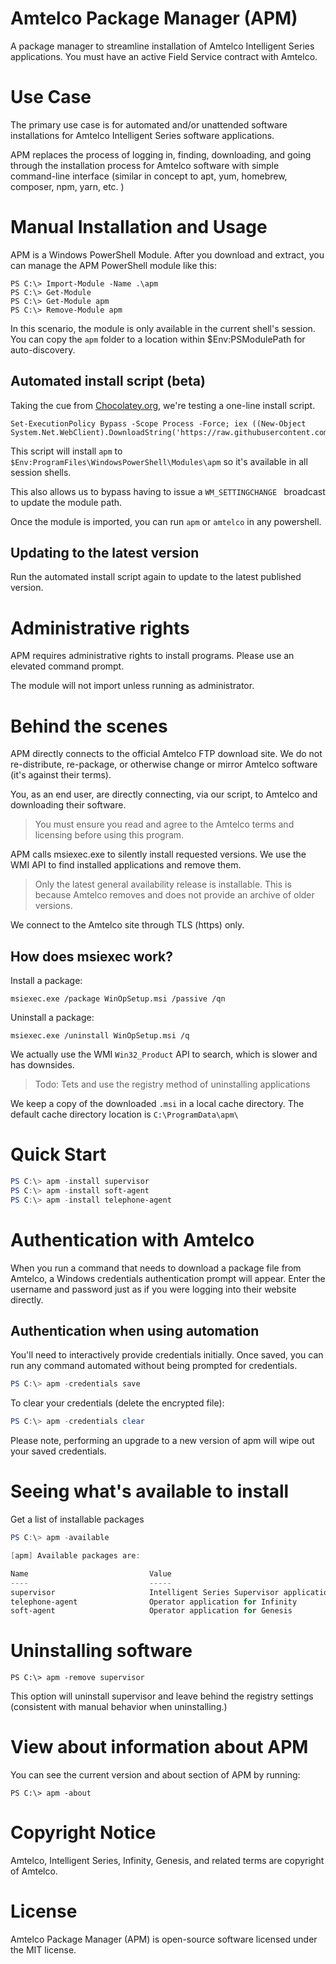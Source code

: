 
# Amtelco Package Manager (APM)

A package manager to streamline installation of Amtelco Intelligent Series applications.
You must have an active Field Service contract with Amtelco.

# Use Case

The primary use case is for automated and/or unattended software installations for Amtelco Intelligent Series software applications. 

APM replaces the process of logging in, finding, downloading, and going through the installation process for Amtelco software with simple command-line interface (similar in concept to apt, yum, homebrew, composer, npm, yarn, etc. )

# Manual Installation and Usage

APM is a Windows PowerShell Module. After you download and extract, you can manage the APM PowerShell module like this:

    PS C:\> Import-Module -Name .\apm
    PS C:\> Get-Module
    PS C:\> Get-Module apm
    PS C:\> Remove-Module apm
    
In this scenario, the module is only available in the current shell's session. You can copy the `apm` folder to a location within $Env:PSModulePath for auto-discovery. 

## Automated install script (beta)

Taking the cue from [Chocolatey.org](https://chocolatey.org), we're testing a one-line install script.

    Set-ExecutionPolicy Bypass -Scope Process -Force; iex ((New-Object System.Net.WebClient).DownloadString('https://raw.githubusercontent.com/NotifiUs/apm/master/install.ps1'))

This script will install `apm` to `$Env:ProgramFiles\WindowsPowerShell\Modules\apm` so it's available in all session shells.

This also allows us to bypass having to issue a `WM_SETTINGCHANGE ` broadcast to update the module path. 

Once the module is imported, you can run `apm` or `amtelco` in any powershell.


## Updating to the latest version

Run the automated install script again to update to the latest published version. 

# Administrative rights

APM requires administrative rights to install programs. Please use an elevated command prompt. 

The module will not import unless running as administrator. 


# Behind the scenes

APM directly connects to the official Amtelco FTP download site. We do not re-distribute, re-package, or otherwise change or mirror Amtelco software (it's against their terms). 

You, as an end user, are directly connecting, via our script, to Amtelco and downloading their software. 

> You must ensure you read and agree to the Amtelco terms and licensing before using this program. 

APM calls msiexec.exe to silently install requested versions. We use the WMI API to find installed applications and remove them. 

> Only the latest general availability release is installable. This is because Amtelco removes and does not provide an archive of older versions.

We connect to the Amtelco site through TLS (https) only.


## How does msiexec work?

Install a package:
   
    msiexec.exe /package WinOpSetup.msi /passive /qn

Uninstall a package:
    
    msiexec.exe /uninstall WinOpSetup.msi /q
    
We actually use the WMI `Win32_Product` API to search, which is slower and has downsides. 

> Todo: Tets and use the registry method of uninstalling applications

We keep a copy of the downloaded `.msi` in a local cache directory. 
The default cache directory location is `C:\ProgramData\apm\`

# Quick Start

```powershell
PS C:\> apm -install supervisor
PS C:\> apm -install soft-agent
PS C:\> apm -install telephone-agent
```
    

# Authentication with Amtelco

When you run a command that needs to download a package file from Amtelco, a Windows credentials 
authentication prompt will appear. Enter the username and password just as if you were logging into their website directly.

## Authentication when using automation

You'll need to interactively provide credentials initially. 
Once saved, you can run any command automated without being prompted for credentials. 

```powershell
PS C:\> apm -credentials save
```

To clear your credentials (delete the encrypted file):
```powershell
PS C:\> apm -credentials clear
```

Please note, performing an upgrade to a new version of apm will wipe out your saved credentials.

# Seeing what's available to install

Get a list of installable packages

```powershell
PS C:\> apm -available

[apm] Available packages are:

Name                           Value
----                           -----
supervisor                     Intelligent Series Supervisor application
telephone-agent                Operator application for Infinity
soft-agent                     Operator application for Genesis

```

# Uninstalling software

    PS C:\> apm -remove supervisor

This option will uninstall supervisor and leave behind the registry settings (consistent with manual behavior when uninstalling.) 


# View about information about APM

You can see the current version and about section of APM by running:

    PS C:\> apm -about


# Copyright Notice

Amtelco, Intelligent Series, Infinity, Genesis, and related terms are copyright of Amtelco.

# License

Amtelco Package Manager (APM) is open-source software licensed under the MIT license.

